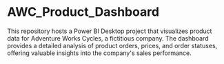 # AWC_Product_Dashboard
This repository hosts a Power BI Desktop project that visualizes product data for Adventure Works Cycles, a fictitious company. The dashboard provides a detailed analysis of product orders, prices, and order statuses, offering valuable insights into the company's sales performance.

